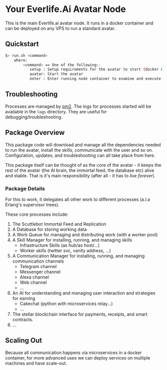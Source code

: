 # Your Everlife.Ai Avatar Node

This is the main Everlife.ai avatar node. It runs in a docker container
and can be deployed on any VPS to run a standard avatar.

## Quickstart
```sh
$> run.sh <command>
    where:
        <command> == One of the following:-
           setup : Setup requirements for the avatar to start (docker & node modules)
           avatar: Start the avatar
           enter : Enter running node container to examine and execute commands
```

## Troubleshooting
Processes are managed by [pm2](https://pm2.io/). The logs for processes
started will be available in the `logs` directory. They are useful for
debugging/troubleshooting.

## Package Overview

This package code will download and manage all the dependencies needed
to run the avatar, install the skills, communicate with the user and so
on.  Configuration, updates, and troubleshooting can all take place from
here.

This package itself can be thought of as the
core of the avatar - it keeps the rest of the avatar (the AI brain, the
immortal feed, the database etc) alive and stable. That is it's main
responsibility (after all - it has to *live forever*).


### Package Details
For this to work, it delegates all other work to different processes
(a.l.a Erlang's supervisor trees).

These core processes include:
1. The Scuttlebot Immortal Feed and Replication
2. A Database for storing working data
3. A Work Queue for managing and distributing work (with a worker
pool)
4. A Skill Manager for installing, running, and managing skills
     - Infrastructure Skills (as hub/as host/...)
     - Worker skills (twitter svc, vanity address, ...)
5. A Communication Manager for installing, running, and managing
communication channels
   - Telegram channel
   - Messenger channel
   - Alexa channel
   - Web channel
   - ...
6. An AI for understanding and managing user interaction and
strategies for earning
   - Cakechat (python with microservices relay...)
   - ...
7. The stellar blockchain interface for payments, receipts, and smart
contracts.
8. ...

## Scaling Out
Because all communication happens via microservices in a docker
container, for more advanced uses we can deploy services on multiple
machines and have scale-out.


